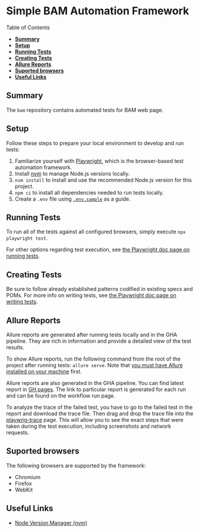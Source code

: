# Simple BAM Automation Framework

Table of Contents

- **[Summary](#summary)**
- **[Setup](#setup)**
- **[Running Tests](#Running-Tests)**
- **[Creating Tests](#Creating-Tests)**
- **[Allure Reports](#Allure-Reports)**
- **[Suported browsers](#Suported-browsers)**
- **[Useful Links](#Useful-Links)**

## Summary

The `bam` repository contains automated tests for BAM web page.

## Setup

Follow these steps to prepare your local environment to develop and run tests:

1. Familiarize yourself with [Playwright][playwright], which is the browser-based test automation framework.
2. Install [nvm][nvm] to manage Node.js versions locally.
3. `nvm install` to install and use the recommended Node.js version for this project.
4. `npm ci` to install all dependencies needed to run tests locally.
5. Create a `.env` file using [`.env.sample`](.env.sample) as a guide.

## Running Tests

To run all of the tests against all configured browsers, simply execute `npx playwright test`.

For other options regarding test execution, see [the Playwright doc page on running tests][playwright-run-tests].

## Creating Tests

Be sure to follow already established patterns codified in existing specs and POMs.
For more info on writing tests, see [the Playwright doc page on writing tests][playwright-write-tests].

## Allure Reports

Allure reports are generated after running tests locally and in the GHA pipeline. They are rich in information and provide a detailed view of the test results.

To show Allure reports, run the following command from the root of the project after running tests:
`allure serve`. Note that [you must have Allure installed on your machine][allure-install] first.

Allure reports are also generated in the GHA pipeline. You can find latest report in [GH pages][gh-pages]. The link to particular report is generated for each run and can be found on the workflow run page.


To analyze the trace of the failed test, you have to go to the failed test in the report and download the trace file. Then drag and drop the trace file into the [playwrig-trace][playwright-trace] page. This will allow you to see the exact steps that were taken during the test execution, including screenshots and network requests.

## Suported browsers
The following browsers are supported by the framework:
- Chromium
- Firefox
- WebKit

## Useful Links

- [Node Version Manager (nvm)][nvm]

[allure-install]: https://allurereport.org/docs/install/
[playwright]: https://playwright.dev/docs/next/intro
[playwright-run-tests]: https://playwright.dev/docs/next/running-tests
[playwright-write-tests]: https://playwright.dev/docs/next/writing-tests
[playwright-trace]: https://trace.playwright.dev
[gh-pages]: https://smadalins.github.io/bam
[nvm]: https://github.com/nvm-sh/nvm
